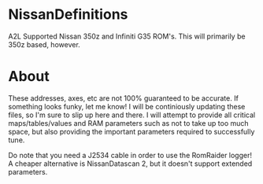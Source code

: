 # NissanDefinitions
A2L Supported Nissan 350z and Infiniti G35 ROM's. This will primarily be 350z based, however. 

# About

These addresses, axes, etc are not 100% guaranteed to be accurate. If something looks funky, let me know! I will be continiously updating these files, so I'm sure to slip up here and there. I will attempt to provide all critical maps/tables/values and RAM parameters such as not to take up too much space, but also providing the important parameters required to successfully tune. 

Do note that you need a J2534 cable in order to use the RomRaider logger! A cheaper alternative is NissanDatascan 2, but it doesn't support extended parameters. 
